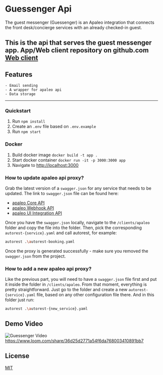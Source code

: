 # Guessenger Api

The guest messenger (Guessenger) is an Apaleo integration that connects the front desk/concierge services with an
already checked-in guest.

This is the api that serves the guest messenger app.
App/Web client repository on github.com
[Web client](https://github.com/jallowmamadou/devrupt-hospitality-concierge-services-web)
---

## Features

    - Email sending
    - A wrapper for apaleo api
    - Data storage

---

### Quickstart

1. Run `npm install`
2. Create an `.env` file based on `.env.example`
3. Run `npm start`

### Docker

1. Build docker image `docker build -t app .`
2. Start docker container `docker run -it -p 3000:3000 app`
3. Navigate to [http://localhost:3000](http://localhost:3000)

### How to update apaleo api proxy?

Grab the latest version of a `swagger.json` for any service that needs to be updated. The link to `swagger.json` file
can be found here:

- [apaleo Core API](https://api.apaleo.com/swagger)
- [apaleo Webhook API](https://webhook.apaleo.com/swagger)
- [apaleo UI Integration API](https://integration.apaleo.com/swagger)

Once you have the `swagger.json` locally, navigate to the `/clients/apaleo` folder and copy the file into the folder.
Then, pick the corresponding `autorest-{service}.yaml` and call autorest, for example:

```bash
autorest .\autorest-booking.yaml
```

Once the proxy is generated successfully - make sure you removed the `swagger.json` from the project.

### How to add a new apaleo api proxy?

Like the previous part, you will need to have a `swagger.json` file first and put it inside the folder
in `/clients/apaleo`. From that moment, everything is pretty straightforward. Just go to the folder and create a
new `autorest-{service}.yaml` file, based on any other configuration file there. And in this folder just run:

```bash
autorest .\autorest-{new_service}.yaml
```

## Demo Video

![Guessenger Video](https://eu.ui-avatars.com/api/?name=Guest+Messenger&background=0D8ABC&color=fff) https://www.loom.com/share/36d25d2771a54f6da768003410891bb7

## License

[MIT](https://choosealicense.com/licenses/mit/)
